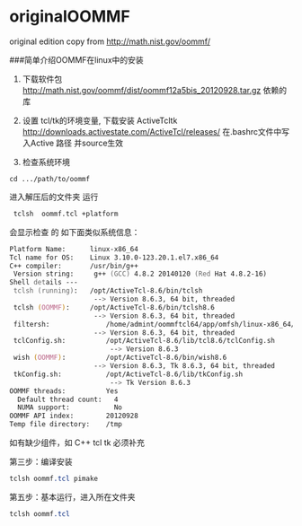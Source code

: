 # originalOOMMF
original edition copy from http://math.nist.gov/oommf/


###简单介绍OOMMF在linux中的安装
1. 下载软件包
http://math.nist.gov/oommf/dist/oommf12a5bis_20120928.tar.gz
                依赖的库
2. 设置 tcl/tk的环境变量,
下载安装 ActiveTcltk
http://downloads.activestate.com/ActiveTcl/releases/
在.bashrc文件中写入Active 路径
并source生效

3. 检查系统环境
```bsh
cd .../path/to/oommf
```

 进入解压后的文件夹 运行

```sh
 tclsh  oommf.tcl +platform
```
会显示检查 的 如下面类似系统信息： 
```zsh
Platform Name:		linux-x86_64
Tcl name for OS:	Linux 3.10.0-123.20.1.el7.x86_64
C++ compiler:   	/usr/bin/g++ 
 Version string:	 g++ (GCC) 4.8.2 20140120 (Red Hat 4.8.2-16)
Shell details ---
 tclsh (running): 	/opt/ActiveTcl-8.6/bin/tclsh
                  	 --> Version 8.6.3, 64 bit, threaded
 tclsh (OOMMF): 	/opt/ActiveTcl-8.6/bin/tclsh8.6
                  	 --> Version 8.6.3, 64 bit, threaded
 filtersh:           	/home/admint/oommftcl64/app/omfsh/linux-x86_64/filtersh
                  	 --> Version 8.6.3, 64 bit, threaded
 tclConfig.sh:        	/opt/ActiveTcl-8.6/lib/tcl8.6/tclConfig.sh
                      	 --> Version 8.6.3
 wish (OOMMF):        	/opt/ActiveTcl-8.6/bin/wish8.6
                  	 --> Version 8.6.3, Tk 8.6.3, 64 bit, threaded
 tkConfig.sh:         	/opt/ActiveTcl-8.6/lib/tkConfig.sh
                      	 --> Tk Version 8.6.3
OOMMF threads:         	Yes
  Default thread count:	  4
  NUMA support:        	  No
OOMMF API index:       	20120928
Temp file directory: 	/tmp
```

如有缺少组件，如 C++   tcl tk 必须补充


第三步：编译安装
```css
tclsh oommf.tcl pimake
```

第五步：基本运行，进入所在文件夹
```css
tclsh oommf.tcl
```
